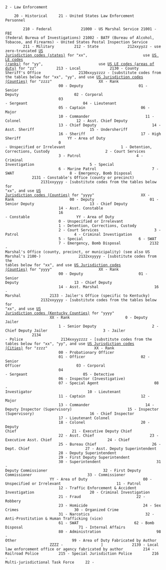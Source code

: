 <code>2 - Law Enforcement  
    20 - Historical
    21 - United States Law Enforcement Personnel  
        210 - Federal
            21000 - US Marshal Service
            21001 - FBI (Federal Bureua of Investigations)
            21002 - BATF (Bureau of Alcohol, Tobacoo, and Firearms)
            - United States Postal Inspection Service
        211 - Military
        212 - State
            212xxyyzz - use zero-truncated [US Jurisdiction codes (states)](/codes/supplementary/us-jurisdictions.txt) for "xx", 
                        use [US LE codes (ranks)](/codes/supplementary/us-law-enforcement.txt) for "yy",
                        use [US LE codes (areas of duty)](/codes/supplementary/us-law-enforcement.txt) for "zz"
        213 - Local
            2130 - County Sheriff's Office
                2130xxyyzzzz - [substitute codes from the tables below for "xx", "yy", and use [US Jurisdiction codes (Counties)](/codes/supplementary/us-jurisdictions.txt) for "zzzz"
                    XX - Rank
                        00 - Deputy
                        01 - Senior Deputy
                        02 - Corporal
                        03 - Sergeant
                        04 - Lieutenant
                        05 - Captain
                        06 - Major
                        10 - Commander
                        11 - Colonel
                        12 - Asst. Chief Deputy
                        13 - Chief Deputy
                        14 - Asst. Sheriff
                        15 - Undersheriff
                        16 - Sheriff
                        17 - High Sheriff
                    YY - Area of Duty
                        0 - Unspecified or Irrelevant
                        1 - Detention, Corrections, Custody
                        2 - Court Services
                        3 - Patrol
                        4 - Criminal Investigation
                        5 - Special
                        6 - Marine Patrol
                        7 - SWAT
                        8 - Emergency, Bomb Disposal
            2131 - Constable's Office (county or precinct)
                2131xxyyyy - [substitute codes from the tables below for "xx", and use [US Jurisdiction codes (Counties)](/codes/supplementary/us-jurisdictions.txt) for "yyyy"
                    XX - Rank
                        00 - Deputy
                        01 - Senior Deputy
                        13 - Chief Deputy
                        14 - Asst. Constable
                        16 - Constable
                    YY - Area of Duty
                        0 - Unspecified or Irrelevant
                        1 - Detention, Corrections, Custody
                        2 - Court Services
                        3 - Patrol
                        4 - Criminal Investigation
                        5 - Special
                        6 - SWAT
                        7 - Emergency, Bomb Disposal
            2132 - Marshal's Office (county, precinct, or municipality) (see also US Marshal's 2100-)
                2132xxyyyy - [substitute codes from the tables below for "xx", and use [US Jurisdiction codes (Counties)](/codes/supplementary/us-jurisdictions.txt) for "yyyy"
                    XX - Rank
                        00 - Deputy
                        01 - Senior Deputy
                        13 - Chief Deputy
                        14 - Asst. Marshal
                        16 - Marshal
            2133 - Jailer's Office (specific to Kentucky)
                2132xxyyyy - [substitute codes from the tables below for "xx", and use [US Jurisdiction codes (Kentucky Counties)](/codes/supplementary/us-jurisdictions.txt) for "yyyy"
                    XX - Rank
                        0 - Deputy Jailer
                        1 - Senior Deputy
                        2 - Chief Deputy Jailer
                        3 - Jailer
            2134 - Police
                2134xxyyzzzz - [substitute codes from the tables below for "xx", "yy", and use [US Jurisdiction codes (Cities)](/codes/supplementary/us-jurisdictions.txt) for "zzzz"
                    XX - Rank
                        00 - Probationary Officer
                        01 - Officer
                        02 - Senior Officer
                        03 - Corporal
                        04 - Sergeant
                        05 - Detective
                        06 - Inspector (Investigative)
                        07 - Special Agent
                        08 - Investigator
                        10 - Lieutenant
                        11 - Captain
                        12 - Major
                        13 - Commander
                        14 - Deputy Inspector (Supervisory)
                        15 - Inspector (Supervisory)
                        16 - Chief Inspector
                        17 - Lieutenant Colonel
                        18 - Colonel
                        20 - Deputy Chief
                        21 - Executive Deputy Chief
                        22 - Asst. Chief
                        23 - Executive Asst. Chief
                        24 - Chief
                        25 - Bureau Chief
                        26 - Dept. Chief
                        27 - Asst. Deputy Superintendent
                        28 - Deputy Superintendent
                        29 - First Deputy Superintendent
                        30 - Superintendent
                        31 - Deputy Commissioner
                        32 - First Deputy Commissioner
                        33 - Commissioner
                    YY - Area of Duty
                        00 - Unspecified or Irrelevant
                        11 - Patrol
                        12 - Traffic Enforcement & Accident Investigation
                        20 - Criminal Investigation
                        21 - Fraud
                        22 - Robbery
                        23 - Homicide
                        24 - Sex Crimes
                        30 - Organized Crime
                        31 - Narcotics
                        32 - Anti-Prostitution & Human Trafficking (vice)
                        61 - SWAT
                        62 - Bomb Disposal
                        71 - Internal Affairs
                        80 - Administration
                        98 - Other
                        99 - Area of Duty Fabricated by Author
                    ZZZZ - 
                ]
            2139 - Local law enforcement office or agency fabricated by author
        214 - Railroad Police
        215 - Special Jurisdiction Police
        216 - Multi-jurisdictional Task Force
    22 - 
</code>
